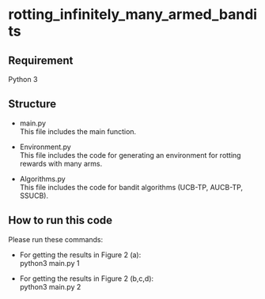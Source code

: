 # rotting_infinitely_many_armed_bandits

## Requirement
 Python 3


## Structure
  * main.py\
    This file includes the main function.
    
  * Environment.py\
  This file includes the code for generating an environment for rotting rewards with many arms. 
  
  * Algorithms.py\
  This file includes the code for bandit algorithms (UCB-TP, AUCB-TP, SSUCB).

## How to run this code
Please run these commands:

 * For getting the results in Figure 2 (a):\
 python3 main.py 1

 * For getting the results in Figure 2 (b,c,d):\
 python3 main.py 2
